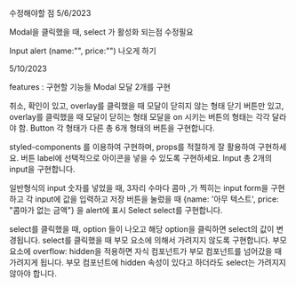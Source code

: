 수정해야할 점 5/6/2023

Modal을 클릭했을 때, select 가 활성화 되는점 수정필요

Input alert (name:"", price:"") 나오게 하기





5/10/2023

features : 구현할 기능들
Modal
모달 2개를 구현

취소, 확인이 있고, overlay를 클릭했을 때 모달이 닫히지 않는 형태
닫기 버튼만 있고, overlay를 클릭했을 때 모달이 닫히는 형태
모달을 on 시키는 버튼의 형태는 각각 달라야 함.
Button
각 형태가 다른 총 6개 형태의 버튼을 구현합니다.

styled-components 를 이용하여 구현하며, props를 적절하게 잘 활용하여 구현하세요.
버튼 label에 선택적으로 아이콘을 넣을 수 있도록 구현하세요.
Input
총 2개의 input을 구현합니다.

일반형식의 input
숫자를 넣었을 때, 3자리 수마다 콤마 ,가 찍히는 input
form을 구현하고 각 input에 값을 입력하고 저장 버튼을 눌렀을 때 {name: '아무 텍스트', price: "콤마가 없는 금액"} 을 alert에 표시
Select
select를 구현합니다.

select를 클릭했을 때, option 들이 나오고 해당 option을 클릭하면 select의 값이 변경됩니다.
select를 클릭했을 때 부모 요소에 의해서 가려지지 않도록 구현합니다.
부모 요소에 overflow: hidden을 적용하면 자식 컴포넌트가 부모 컴포넌트를 넘어갔을 때 가려지게 됩니다.
부모 컴포넌트에 hidden 속성이 있다고 하더라도 select는 가려지지 않아야 합니다.
